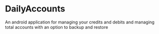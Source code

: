 # DailyAccounts
An android application for managing your credits and debits and managing total accounts with an option to backup and restore
